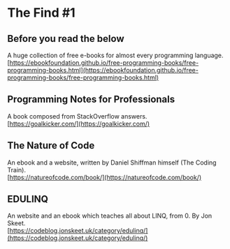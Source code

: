 # The Find #1

## Before you read the below
A huge collection of free e-books for almost every programming language.  
[https://ebookfoundation.github.io/free-programming-books/free-programming-books.html](https://ebookfoundation.github.io/free-programming-books/free-programming-books.html)

## Programming Notes for Professionals
A book composed from StackOverflow answers.  
[https://goalkicker.com/](https://goalkicker.com/)

## The Nature of Code
An ebook and a website, written by Daniel Shiffman himself (The Coding Train).  
[https://natureofcode.com/book/](https://natureofcode.com/book/)

## EDULINQ
An website and an ebook which teaches all about LINQ, from 0. By Jon Skeet.  
[https://codeblog.jonskeet.uk/category/edulinq/](https://codeblog.jonskeet.uk/category/edulinq/)
